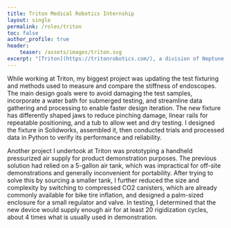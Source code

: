 ```yaml
---
title: Triton Medical Robotics Internship
layout: single
permalink: /roles/triton
toc: false
author_profile: true
header:
    teaser: /assets/images/triton.svg
excerpt: "[Triton](https://tritonrobotics.com/), a division of Neptune Medical, is working to make a robotically-controlled endoscope using Neptune's really cool [rigidizing technology](https://gipathfinder.com/technology/). I was lucky enough to work there over the summer of 2023, where I helped design and implement tests and equipment for use with flexible composite medical catheters."
---
```

While working at Triton, my biggest project was updating the test fixturing and methods used to measure and compare the stiffness of endoscopes. The main design goals were to avoid damaging the test samples, incorporate a water bath for submerged testing, and streamline data gathering and processing to enable faster design iteration. The new fixture has differently shaped jaws to reduce pinching damage, linear rails for repeatable positioning, and a tub to allow wet and dry testing. I designed the fixture in Solidworks, assembled it, then conducted trials and processed data in Python to verify its performance and reliability.

Another project I undertook at Triton was prototyping a handheld pressurized air supply for product demonstration purposes. The previous solution had relied on a 5-gallon air tank, which was impractical for off-site demonstrations and generally inconvenient for portability. After trying to solve this by sourcing a smaller tank, I further reduced the size and complexity by switching to compressed CO2 canisters, which are already commonly available for bike tire inflation, and designed a palm-sized enclosure for a small regulator and valve. In testing, I determined that the new device would supply enough air for at least 20 rigidization cycles, about 4 times what is usually used in demonstration.